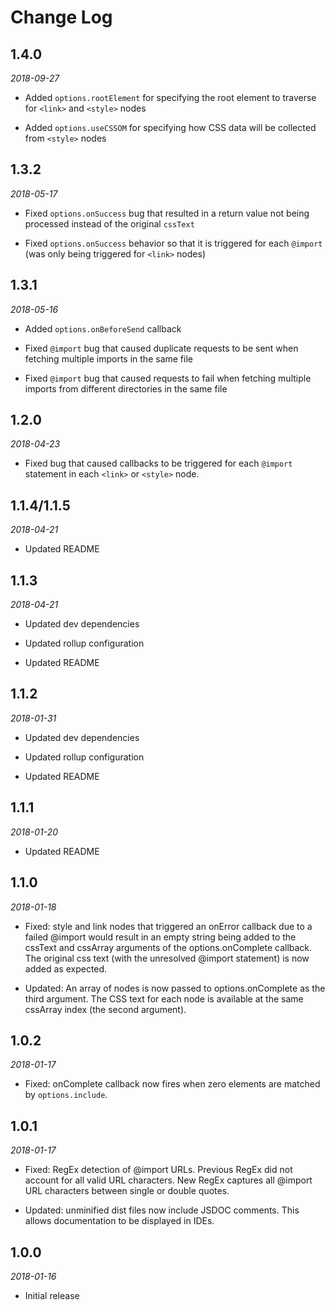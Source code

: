 # Change Log

## 1.4.0

*2018-09-27*

- Added `options.rootElement` for specifying the root element to traverse for
  `<link>` and `<style>` nodes

- Added `options.useCSSOM` for specifying how CSS data will be collected from
  `<style>` nodes

## 1.3.2

*2018-05-17*

- Fixed `options.onSuccess` bug that resulted in a return value not being
  processed instead of the original `cssText`

- Fixed `options.onSuccess` behavior so that it is triggered for each `@import`
  (was only being triggered for `<link>` nodes)

## 1.3.1

*2018-05-16*

- Added `options.onBeforeSend` callback

- Fixed `@import` bug that caused duplicate requests to be sent when fetching
  multiple imports in the same file

- Fixed `@import` bug that caused requests to fail when fetching multiple
  imports from different directories in the same file

## 1.2.0

*2018-04-23*

- Fixed bug that caused callbacks to be triggered for each `@import` statement
  in each `<link>` or `<style>` node.

## 1.1.4/1.1.5

*2018-04-21*

- Updated README

## 1.1.3

*2018-04-21*

- Updated dev dependencies

- Updated rollup configuration

- Updated README

## 1.1.2

*2018-01-31*

- Updated dev dependencies

- Updated rollup configuration

- Updated README

## 1.1.1

*2018-01-20*

- Updated README

## 1.1.0

*2018-01-18*

- Fixed: style and link nodes that triggered an onError callback due to a failed
  @import would result in an empty string being added to the cssText and
  cssArray arguments of the options.onComplete callback. The original css text
  (with the unresolved @import statement) is now added as expected.

- Updated: An array of nodes is now passed to options.onComplete as the third
  argument. The CSS text for each node is available at the same cssArray index
  (the second argument).

## 1.0.2

*2018-01-17*

- Fixed: onComplete callback now fires when zero elements are matched by
  `options.include`.

## 1.0.1

*2018-01-17*

- Fixed: RegEx detection of @import URLs. Previous RegEx did not account for all
  valid URL characters. New RegEx captures all @import URL characters between
  single or double quotes.

- Updated: unminified dist files now include JSDOC comments. This allows
  documentation to be displayed in IDEs.

## 1.0.0

*2018-01-16*

- Initial release

